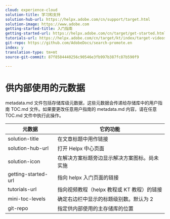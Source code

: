 ```yaml
---
cloud: experience-cloud
solution-title: 学习和支持
solution-hub-url: https://helpx.adobe.com/cn/support/target.html
solution-image: https://www.adobe.com
getting-started-title: 入门指南
getting-started-url: https://helpx.adobe.com/cn/target/get-started.html
tutorials-url: https://helpx.adobe.com/cn/target/kt/index/target-videos.html
git-repo: https://github.com/AdobeDocs/search-promote.en
index: y
translation-type: tm+mt
source-git-commit: 87f8584440256c90546e3fb997b387fc87b590f9

---
```



# 供内部使用的元数据

metadata.md 文件包括存储库级元数据，这些元数据会传递给存储库中的用户指南 TOC.md 文件。如果要更改任意用户指南的 metadata.md 内容，请在任意 TOC.md 文件中执行此操作。

| 元数据 | 它的功能 |
|--- |--- |
| solution-title | 在文章标题中用作链接 |
| solution-hub-url | 打开 Helpx 中心页面 |
| solution-icon | 在解决方案标题旁边显示解决方案图标。尚未实施 |
| getting-started-url | 指向 helpx 入门页面的链接 |
| tutorials-url | 指向视频教程（helpx 教程或 KT 教程）的链接 |
| mini-toc-levels | 确定右边栏中显示的标题级别数。默认为 2 |
| git-repo | 指定供内部使用的主存储库的位置 |

